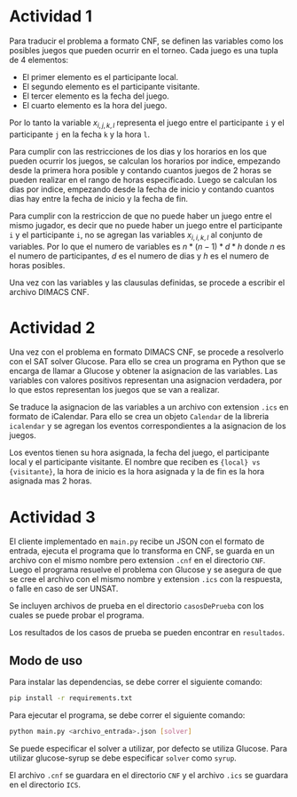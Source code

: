 # Actividad 1
Para traducir el problema a formato CNF, se definen las variables como los posibles juegos que pueden ocurrir en el torneo. Cada juego es una tupla de 4 elementos:
- El primer elemento es el participante local.
- El segundo elemento es el participante visitante.
- El tercer elemento es la fecha del juego.
- El cuarto elemento es la hora del juego.

Por lo tanto la variable $x_{i,j,k,l}$ representa el juego entre el participante `i` y el participante `j` en la fecha `k` y la hora `l`.

Para cumplir con las restricciones de los dias y los horarios en los que pueden ocurrir los juegos, se calculan los horarios por indice, empezando desde la primera hora posible y contando cuantos juegos de 2 horas se pueden realizar en el rango de horas especificado. Luego se calculan los dias por indice, empezando desde la fecha de inicio y contando cuantos dias hay entre la fecha de inicio y la fecha de fin.

Para cumplir con la restriccion de que no puede haber un juego entre el mismo jugador, es decir que no puede haber un juego entre el participante `i` y el participante `i`, no se agregan las variables $x_{i,i,k,l}$ al conjunto de variables. Por lo que el numero de variables es $n*(n-1)*d*h$ donde $n$ es el numero de participantes, $d$ es el numero de dias y $h$ es el numero de horas posibles.

Una vez con las variables y las clausulas definidas, se procede a escribir el archivo DIMACS CNF. 

# Actividad 2
Una vez con el problema en formato DIMACS CNF, se procede a resolverlo con el SAT solver Glucose. Para ello se crea un programa en Python que se encarga de llamar a Glucose y obtener la asignacion de las variables. Las variables con valores positivos representan una asignacion verdadera, por lo que estos representan los juegos que se van a realizar.

Se traduce la asignacion de las variables a un archivo con extension `.ics` en formato de iCalendar. Para ello se crea un objeto `Calendar` de la libreria `icalendar` y se agregan los eventos correspondientes a la asignacion de los juegos.

Los eventos tienen su hora asignada, la fecha del juego, el participante local y el participante visitante. El nombre que reciben es `{local} vs {visitante}`, la hora de inicio es la hora asignada y la de fin es la hora asignada mas 2 horas.

# Actividad 3
El cliente implementado en `main.py` recibe un JSON con el formato de entrada, ejecuta el programa que lo transforma en CNF, se guarda en un archivo con el mismo nombre pero extension `.cnf` en el directorio `CNF`. Luego el programa resuelve el problema con Glucose y se asegura de que se cree el archivo con el mismo nombre y extension `.ics` con la respuesta, o falle en caso de ser UNSAT.

Se incluyen archivos de prueba en el directorio `casosDePrueba` con los cuales se puede probar el programa.

Los resultados de los casos de prueba se pueden encontrar en `resultados`.

## Modo de uso
Para instalar las dependencias, se debe correr el siguiente comando:
```bash
pip install -r requirements.txt
```

Para ejecutar el programa, se debe correr el siguiente comando:
```bash
python main.py <archivo_entrada>.json [solver]
```
Se puede especificar el solver a utilizar, por defecto se utiliza Glucose. Para utilizar glucose-syrup se debe especificar `solver` como `syrup`.

El archivo `.cnf` se guardara en el directorio `CNF` y el archivo `.ics` se guardara en el directorio `ICS`.
